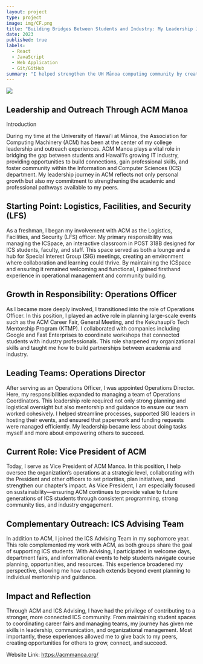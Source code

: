 ```yaml
---
layout: project
type: project
image: img/CF.png
title: "Building Bridges Between Students and Industry: My Leadership Journey"
date: 2023
published: true
labels:
  - React
  - JavaScript
  - Web Application
  - Git/GitHub
summary: "I helped strengthen the UH Mānoa computing community by creating opportunities, fostering industry ties, and supporting student growth."
---
```


<img class="img-fluid" src="../img/Group.png">

## Leadership and Outreach Through ACM Manoa
Introduction

During my time at the University of Hawai‘i at Mānoa, the Association for Computing Machinery (ACM) has been at the center of my college leadership and outreach experiences. ACM Manoa plays a vital role in bridging the gap between students and Hawai‘i’s growing IT industry, providing opportunities to build connections, gain professional skills, and foster community within the Information and Computer Sciences (ICS) department. My leadership journey in ACM reflects not only personal growth but also my commitment to strengthening the academic and professional pathways available to my peers.

## Starting Point: Logistics, Facilities, and Security (LFS)

As a freshman, I began my involvement with ACM as the Logistics, Facilities, and Security (LFS) officer. My primary responsibility was managing the ICSpace, an interactive classroom in POST 318B designed for ICS students, faculty, and staff. This space served as both a lounge and a hub for Special Interest Group (SIG) meetings, creating an environment where collaboration and learning could thrive. By maintaining the ICSpace and ensuring it remained welcoming and functional, I gained firsthand experience in operational management and community building.

## Growth in Responsibility: Operations Officer

As I became more deeply involved, I transitioned into the role of Operations Officer. In this position, I played an active role in planning large-scale events such as the ACM Career Fair, General Meeting, and the Kekuhaupi‘o Tech Mentorship Program (KTMP). I collaborated with companies including Google and Fast Enterprises to coordinate workshops that connected students with industry professionals. This role sharpened my organizational skills and taught me how to build partnerships between academia and industry.

## Leading Teams: Operations Director

After serving as an Operations Officer, I was appointed Operations Director. Here, my responsibilities expanded to managing a team of Operations Coordinators. This leadership role required not only strong planning and logistical oversight but also mentorship and guidance to ensure our team worked cohesively. I helped streamline processes, supported SIG leaders in hosting their events, and ensured that paperwork and funding requests were managed efficiently. My leadership became less about doing tasks myself and more about empowering others to succeed.

## Current Role: Vice President of ACM

Today, I serve as Vice President of ACM Manoa. In this position, I help oversee the organization’s operations at a strategic level, collaborating with the President and other officers to set priorities, plan initiatives, and strengthen our chapter’s impact. As Vice President, I am especially focused on sustainability—ensuring ACM continues to provide value to future generations of ICS students through consistent programming, strong community ties, and industry engagement.

## Complementary Outreach: ICS Advising Team

In addition to ACM, I joined the ICS Advising Team in my sophomore year. This role complemented my work with ACM, as both groups share the goal of supporting ICS students. With Advising, I participated in welcome days, department fairs, and informational events to help students navigate course planning, opportunities, and resources. This experience broadened my perspective, showing me how outreach extends beyond event planning to individual mentorship and guidance.

## Impact and Reflection

Through ACM and ICS Advising, I have had the privilege of contributing to a stronger, more connected ICS community. From maintaining student spaces to coordinating career fairs and managing teams, my journey has given me skills in leadership, communication, and organizational management. Most importantly, these experiences allowed me to give back to my peers, creating opportunities for others to grow, connect, and succeed.

Website Link: <a href="https://acmmanoa.org/"><i class="large github icon "></i>https://acmmanoa.org/</a>

